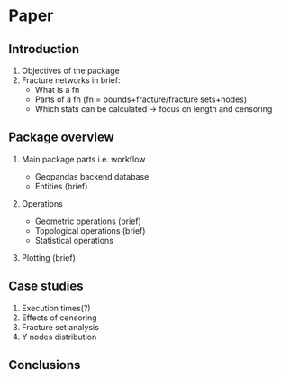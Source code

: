 
# Paper


## Introduction



1. Objectives of the package
2. Fracture networks in brief:
	+ What is a fn
	+ Parts of a fn (fn = bounds+fracture/fracture sets+nodes)
	+ Which stats can be calculated -> focus on length and censoring


## Package overview

1. Main package parts i.e. workflow
	+ Geopandas backend database	
	+ Entities (brief)

2. Operations

	+ Geometric operations (brief) 
	+ Topological operations (brief)
	+ Statistical operations

3. Plotting (brief)


## Case studies

1. Execution times(?)
2. Effects of censoring
3. Fracture set analysis
4. Y nodes distribution


## Conclusions